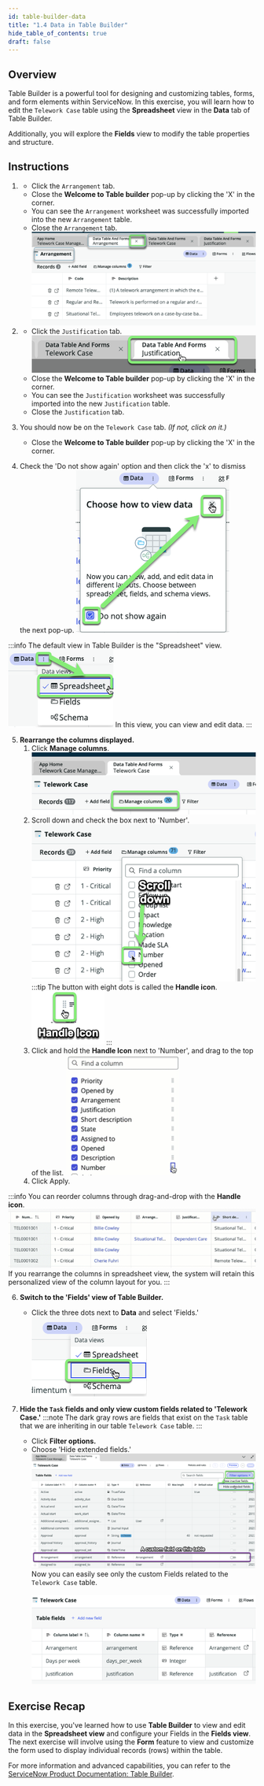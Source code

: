 ```yaml
---
id: table-builder-data
title: "1.4 Data in Table Builder"
hide_table_of_contents: true
draft: false
---
```


## Overview 

Table Builder is a powerful tool for designing and customizing tables, forms, and form elements within ServiceNow. In this exercise, you will learn how to edit the `Telework Case` table using the **Spreadsheet** view in the **Data** tab of Table Builder. 

Additionally, you will explore the **Fields** view to modify the table properties and structure.

## Instructions

1. * Click the `Arrangement` tab.
   * Close the **Welcome to Table builder** pop-up  by clicking the 'X' in the corner. 
   * You can see the `Arrangement` worksheet was successfully imported into the new `Arrangement` table. 
   * Close the `Arrangement` tab. 
   ![](../images/2023-11-04-22-47-10.png)


2. * Click the `Justification` tab.
   ![](../images/2023-11-04-22-49-05.png)
   * Close the **Welcome to Table builder** pop-up  by clicking the 'X' in the corner. 
   * You can see the `Justification` worksheet was successfully imported into the new `Justification` table. 
   * Close the `Justification` tab. 


3. You should now be on the `Telework Case` tab. _(If not, click on it.)_
   * Close the **Welcome to Table builder** pop-up  by clicking the 'X' in the corner. 


4. Check the 'Do not show again' option and then click the 'x' to dismiss the next pop-up.
   ![Do Not Show Again](../images/2023-10-19-12-59-42.png)

:::info
The default view in Table Builder is the "Spreadsheet" view. 
![Spreadsheet view](../images/2023-10-19-13-04-46.png)
In this view, you can view and edit data.
:::

5. **Rearrange the columns displayed.**
   1. Click **Manage columns**.
   ![](../images/2023-11-04-22-53-12.png)
   2. Scroll down and check the box next to 'Number'.
   ![](../images/2023-10-19-13-11-49.png)
   :::tip
   The button with eight dots is called the **Handle icon**.
   ![](../images/2023-11-03-10-00-01.png)
   :::
   3. Click and hold the **Handle Icon** next to 'Number', and drag to the top of the list.
   ![](../images/2023-11-04_22-53-57.gif)
   4. Click <span className="button-purple">Apply</span>.

:::info
You can reorder columns through drag-and-drop with the **Handle icon**.
![](../images/2023-11-04_22-56-29.gif)
If you rearrange the columns in spreadsheet view, the system will retain this personalized view of the column layout for you. 
:::


6. **Switch to the 'Fields' view of Table Builder.**
   - Click the three dots next to **Data** and select 'Fields.'
   ![Switch to Fields](../images/2023-10-19-13-35-35.png)


7. **Hide the `Task` fields and only view custom fields related to 'Telework Case.'**
    :::note
    The dark gray rows are fields that exist on the `Task` table that we are inheriting in our table `Telework Case` table.
    :::
    - Click **Filter options.**
    - Choose 'Hide extended fields.'
    ![Filter Options](../images/2023-10-19-13-37-33.png)
    Now you can easily see only the custom Fields related to the `Telework Case` table.<br/><br/>
    ![](../images/2023-11-04-23-04-00.png)


## Exercise Recap

In this exercise, you've learned how to use **Table Builder** to view and edit data in the **Spreadsheet view** and configure your Fields in the **Fields view**. The next exercise will involve using the **Form** feature to view and customize the form used to display individual records (rows) within the table.

For more information and advanced capabilities, you can refer to the [ServiceNow Product Documentation: Table Builder](https://docs.servicenow.com/csh?topicname=tb-landing-page.html&version=latest).